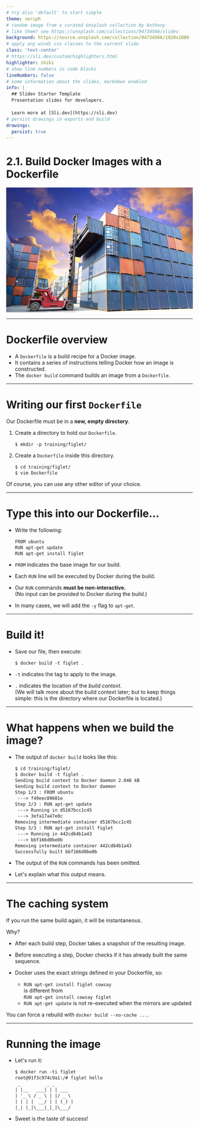 ```yaml
---
# try also 'default' to start simple
theme: seriph
# random image from a curated Unsplash collection by Anthony
# like them? see https://unsplash.com/collections/94734566/slidev
background: https://source.unsplash.com/collection/94734566/1920x1080
# apply any windi css classes to the current slide
class: 'text-center'
# https://sli.dev/custom/highlighters.html
highlighter: shiki
# show line numbers in code blocks
lineNumbers: false
# some information about the slides, markdown enabled
info: |
  ## Slidev Starter Template
  Presentation slides for developers.

  Learn more at [Sli.dev](https://sli.dev)
# persist drawings in exports and build
drawings:
  persist: true
---
```


# 2.1. Build Docker Images with a Dockerfile

<img class="absolute top-30 left-50" src="/chapters/2.1.build.docker.images.with.a.dockerfile/containers.jpg" />

---

# Dockerfile overview

* A `Dockerfile` is a build recipe for a Docker image.
* It contains a series of instructions telling Docker how an image is constructed.
* The `docker build` command builds an image from a ``Dockerfile``.

---

# Writing our first `Dockerfile`

Our Dockerfile must be in a **new, empty directory**.

1. Create a directory to hold our ``Dockerfile``.

    ```shell
    $ mkdir -p training/figlet/
    ```

2. Create a ``Dockerfile`` inside this directory.

    ```shell
    $ cd training/figlet/
    $ vim Dockerfile
    ```

Of course, you can use any other editor of your choice.

---

# Type this into our Dockerfile...

* Write the following:

    ```docker
    FROM ubuntu
    RUN apt-get update
    RUN apt-get install figlet
    ```

* `FROM` indicates the base image for our build.
* Each `RUN` line will be executed by Docker during the build.
* Our `RUN` commands **must be non-interactive.**
  <br/>(No input can be provided to Docker during the build.)
* In many cases, we will add the `-y` flag to `apt-get`.

---

# Build it!

* Save our file, then execute:

    ```shell
    $ docker build -t figlet .
    ```

* `-t` indicates the tag to apply to the image.
* `.` indicates the location of the *build context*.
  <br/>(We will talk more about the build context later;
  but to keep things simple: this is the directory where
  our Dockerfile is located.)

---

# What happens when we build the image?

* The output of `docker build` looks like this:

    ```shell
    $ cd training/figlet/
    $ docker build -t figlet .
    Sending build context to Docker daemon 2.048 kB
    Sending build context to Docker daemon
    Step 1/3 : FROM ubuntu
     ---> f49eec89601e
    Step 2/3 : RUN apt-get update
     ---> Running in d5167bcc1c45
     ---> 3efa17a47e0c
    Removing intermediate container d5167bcc1c45
    Step 3/3 : RUN apt-get install figlet
     ---> Running in 442cd64b1a43
     ---> bbf166d0be0b
    Removing intermediate container 442cd64b1a43
    Successfully built bbf166d0be0b
    ```

* The output of the `RUN` commands has been omitted.
* Let's explain what this output means.

---

# The caching system

If you run the same build again, it will be instantaneous.

Why?

* After each build step, Docker takes a snapshot of the resulting image.
* Before executing a step, Docker checks if it has already built the
  same sequence.
* Docker uses the exact strings defined in your Dockerfile, so:

  * `RUN apt-get install figlet cowsay `
    <br/> is different from
    <br/> `RUN apt-get install cowsay figlet`
  * `RUN apt-get update` is not re-executed when the mirrors are updated

You can force a rebuild with `docker build --no-cache ...`.

---

# Running the image

* Let's run it:

    ```shell
    $ docker run -ti figlet
    root@91f3c974c9a1:/# figlet hello
     _          _ _
    | |__   ___| | | ___
    | '_ \ / _ \ | |/ _ \
    | | | |  __/ | | (_) |
    |_| |_|\___|_|_|\___/
    ```

* Sweet is the taste of success!

